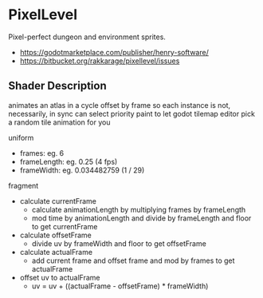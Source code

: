 # PixelLevel

Pixel-perfect dungeon and environment sprites.

- <https://godotmarketplace.com/publisher/henry-software/>
- <https://bitbucket.org/rakkarage/pixellevel/issues>

## Shader Description

animates an atlas in a cycle offset by frame so each instance is not, necessarily, in sync
can select priority paint to let godot tilemap editor pick a random tile animation for you

uniform

- frames: eg. 6
- frameLength: eg. 0.25 (4 fps)
- frameWidth: eg. 0.034482759 (1 / 29)

fragment

- calculate currentFrame
  - calculate animationLength by multiplying frames by frameLength
  - mod time by animationLength and divide by frameLength and floor to get currentFrame
- calculate offsetFrame
  - divide uv by frameWidth and floor to get offsetFrame
- calculate actualFrame
  - add current frame and offset frame and mod by frames to get actualFrame
- offset uv to actualFrame
  - uv = uv + ((actualFrame - offsetFrame) * frameWidth)
